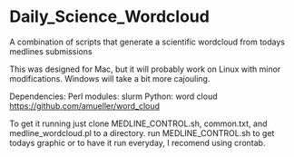 # Daily_Science_Wordcloud
A combination of scripts that generate a scientific wordcloud from todays medlines submissions

This was designed for Mac, but it will probably work on Linux with minor modifications. Windows will take a bit more cajouling.

Dependencies:
Perl modules: slurm
Python: word cloud https://github.com/amueller/word_cloud

To get it running just clone MEDLINE_CONTROL.sh, common.txt, and medline_wordcloud.pl to a directory.
run MEDLINE_CONTROL.sh to get todays graphic or to have it run everyday, I recomend using crontab. 
